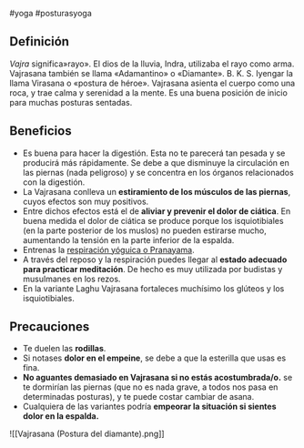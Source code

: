 #yoga #posturasyoga

## Definición

_Vajra_ significa»rayo». El dios de la lluvia, Indra, utilizaba el rayo como arma. Vajrasana también se llama «Adamantino» o «Diamante». B. K. S. Iyengar la llama Virasana o «postura de héroe». Vajrasana asienta el cuerpo como una roca, y trae calma y serenidad a la mente. Es una buena posición de inicio para muchas posturas sentadas.

## Beneficios

-   Es buena para hacer la digestión. Esta no te parecerá tan pesada y se producirá más rápidamente. Se debe a que disminuye la circulación en las piernas (nada peligroso) y se concentra en los órganos relacionados con la digestión.
-   La Vajrasana conlleva un **estiramiento de los músculos de las piernas**, cuyos efectos son muy positivos.
-   Entre dichos efectos está el de **aliviar y prevenir el dolor de ciática**. En buena medida el dolor de ciática se produce porque los isquiotibiales (en la parte posterior de los muslos) no pueden estirarse mucho, aumentando la tensión en la parte inferior de la espalda.
-   Entrenas la [respiración yóguica o Pranayama](https://widemat.com/pranayama-beneficios-respiracion-yoga).
-   A través del reposo y la respiración puedes llegar al **estado adecuado para practicar meditación**. De hecho es muy utilizada por budistas y musulmanes en los rezos.
-   En la variante Laghu Vajrasana fortaleces muchísimo los glúteos y los isquiotibiales.

## Precauciones

-   Te duelen las **rodillas**.
-   Si notases **dolor en el empeine**, se debe a que la esterilla que usas es fina.
-   **No aguantes demasiado en Vajrasana si no estás acostumbrada/o.** se te dormirían las piernas (que no es nada grave, a todos nos pasa en determinadas posturas), y te puede costar cambiar de asana.
-   Cualquiera de las variantes podría **empeorar la situación si sientes dolor en la espalda.**

![[Vajrasana (Postura del diamante).png]]